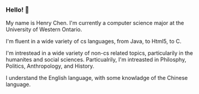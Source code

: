 ### Hello! 👋

My name is Henry Chen. I'm currently a computer science major at the University of Western Ontario.

I'm fluent in a wide variety of cs languages, from Java, to Html5, to C. 

I'm intrestead in a wide variety of non-cs related topics, particularily in the humanites and social sciences. Particualrily, I'm intreasted in Philosphy, Politics, Anthropology, and History.

I understand the English language, with some knowladge of the Chinese language. 
<!--
**hxc34/hxc34** is a ✨ _special_ ✨ repository because its `README.md` (this file) appears on your GitHub profile.

